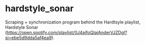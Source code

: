 # hardstyle_sonar
Scraping + synchronization program behind the Hardtsyle playlist, Hardstyle Sonar (https://open.spotify.com/playlist/0J4ajfoQIajAnderVJZDgl?si=ebe5d9dda5af4ea9).
